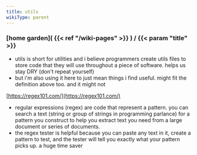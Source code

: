 ```yaml
---
title: utils
wikiType: parent
---
```

### [home garden]( {{< ref "/wiki-pages" >}} ) / {{< param "title" >}}

- utils is short for utilities and i believe programmers create utils files to store code that they will use 
throughout a piece of software. helps us stay DRY (don't repeat yourself)
- but i'm also using it here to just mean things i find useful. might fit the definition above too. and it might 
not

[https://regex101.com/](https://regex101.com/)
- regular expressions (regex) are code that represent a pattern. you can search a text (string or group of strings 
in programming parlance) for a pattern you construct to help you extract text you need from a large document or 
series of documents.
- the regex tester is helpful because you can paste any text in it, create a pattern to test, and the tester will 
tell you exactly what your pattern picks up. a huge time saver
